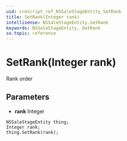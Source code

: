 ```yaml
---
uid: crmscript_ref_NSSaleStageEntity_SetRank
title: SetRank(Integer rank)
intellisense: NSSaleStageEntity.SetRank
keywords: NSSaleStageEntity, GetRank
so.topic: reference
---
```


# SetRank(Integer rank)

Rank order

## Parameters

* **rank** Integer

```crmscript
NSSaleStageEntity thing;
Integer rank;
thing.SetRank(rank);
```

